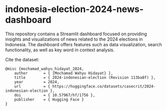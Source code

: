 # indonesia-election-2024-news-dashboard
This repository contains a Streamlit dashboard focused on providing insights and visualizations of news related to the 2024 elections in Indonesia. The dashboard offers features such as data visualization, search functionality, as well as key word in context analysis.

Cite the dataset:
```
@misc {mochamad_wahyu_hidayat_2024,
	author       = { {Mochamad Wahyu Hidayat} },
	title        = { 2024-indonesian-election (Revision 113ba8f) },
	year         = 2024,
	url          = { https://huggingface.co/datasets/casecrit/2024-indonesian-election },
	doi          = { 10.57967/hf/1756 },
	publisher    = { Hugging Face }
}
```
